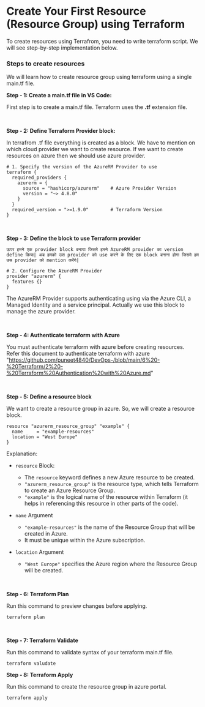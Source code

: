 # Create Your First Resource (Resource Group) using Terraform

To create resources using Terrafrom, you need to write terraform script. We will see step-by-step implementation below.

### Steps to create resources

We will learn how to create resource group using terraform using a single main.tf file.

**Step - 1: Create a main.tf file in VS Code:**

First step is to create a main.tf file. Terraform uses the **.tf** extension file.

<br>

**Step - 2: Define Terraform Provider block:**

In terrafrom .tf file everything is created as a block. We have to mention on which cloud provider we want to create resource. If we want to create resources on azure then we should use azure provider.

```
# 1. Specify the version of the AzureRM Provider to use
terraform {
  required_providers {
    azurerm = {
      source = "hashicorp/azurerm"    # Azure Provider Version
      version = "~> 4.8.0"
    }
  }
  required_version = ">=1.9.0"        # Terraform Version
}
```

<br>

**Step - 3: Define the block to use Terraform provider**

```ऊपर हमने एक provider block बनाया जिसमे हमने AzureRM provider का version define किया| अब हमको उस provider को use करने के लिए एक block बनाना होगा जिसमे हम उस provider को mention करेंगे|```

```
# 2. Configure the AzureRM Provider
provider "azurerm" {
  features {}
}
```

The AzureRM Provider supports authenticating using via the Azure CLI, a Managed Identity and a service principal. Actually we use this block to manage the azure provider.

<br>

**Step - 4: Authenticate terraform with Azure**

You must authenticate terraform with azure before creating resources. Refer this document to authenticate terraform with azure "https://github.com/puneet4840/DevOps-/blob/main/6%20-%20Terraform/2%20-%20Terraform%20Authentication%20with%20Azure.md"

<br>

**Step - 5: Define a resource block**

We want to create a resource group in azure. So, we will create a resource block.

```
resource "azurerm_resource_group" "example" {
  name     = "example-resources"
  location = "West Europe"
}
```

Explanation:

- ```resource``` Block:
  - The ```resource``` keyword defines a new Azure resource to be created.
  - ```"azurerm_resource_group"``` is the resource type, which tells Terraform to create an Azure Resource Group.
  - ```"example"``` is the logical name of the resource within Terraform (it helps in referencing this resource in other parts of the code).
 
- ```name``` Argument
  - ```"example-resources"``` is the name of the Resource Group that will be created in Azure.
  - It must be unique within the Azure subscription.
 
- ```location``` Argument
  - ```"West Europe"``` specifies the Azure region where the Resource Group will be created.

<br>

**Step - 6: Terraform Plan**

Run this command to preview changes before applying.

```
terraform plan
```

<br>

**Step - 7: Terraform Validate**

Run this command to validate syntax of your terraform main.tf file.

```
terraform valudate
```

**Step - 8: Terraform Apply**

Run this command to create the resource group in azure portal.

```
terraform apply
```
